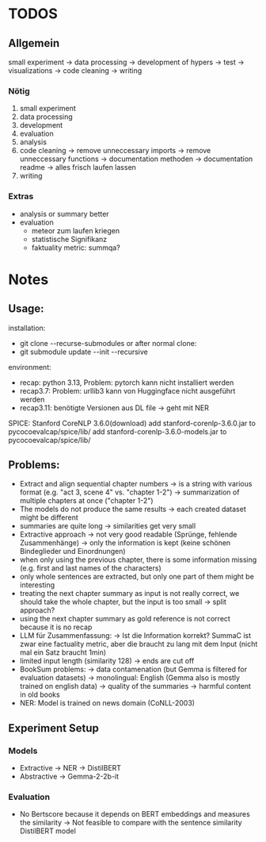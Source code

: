 # TODOS
## Allgemein
small experiment -> data processing -> development of hypers -> test -> visualizations -> code cleaning -> writing

### Nötig
1. small experiment
2. data processing
3. development
4. evaluation
5. analysis
6. code cleaning
-> remove unneccessary imports
-> remove unneccessary functions
-> documentation methoden
-> documentation readme
-> alles frisch laufen lassen
7. writing

### Extras
- analysis or summary better
- evaluation
    - meteor zum laufen kriegen
    - statistische Signifikanz
    - faktuality metric: summqa?

# Notes
## Usage:
installation:
- git clone --recurse-submodules <insert-url>
or after normal clone: 
- git submodule update --init --recursive

environment: 
- recap: python 3.13, Problem: pytorch kann nicht installiert werden
- recap3.7: Problem: urllib3 kann von Huggingface nicht ausgeführt werden
- recap3.11: benötigte Versionen aus DL file  -> geht mit NER

SPICE:
Stanford CoreNLP 3.6.0(download)
add stanford-corenlp-3.6.0.jar to pycocoevalcap/spice/lib/
add stanford-corenlp-3.6.0-models.jar to pycocoevalcap/spice/lib/

## Problems:
- Extract and align sequential chapter numbers 
-> is a string with various format (e.g. "act 3, scene 4" vs. "chapter 1-2")
-> summarization of multiple chapters at once ("chapter 1-2")
- The models do not produce the same results -> each created dataset might be different
- summaries are quite long -> similarities get very small
- Extractive approach
-> not very good readable (Sprünge, fehlende Zusammenhänge)
-> only the information is kept (keine schönen Bindeglieder und Einordnungen)
- when only using the previous chapter, there is some information missing (e.g. first and last names of the characters)
- only whole sentences are extracted, but only one part of them might be interesting
- treating the next chapter summary as input is not really correct, we should take the whole chapter, but the input is too small -> split approach?
- using the next chapter summary as gold reference is not correct because it is no recap
- LLM für Zusammenfassung:
-> Ist die Information korrekt? SummaC ist zwar eine factuality metric, aber die braucht zu lang mit dem Input (nicht mal ein Satz braucht 1min)
- limited input length (similarity 128) -> ends are cut off
- BookSum problems: 
-> data contamenation (but Gemma is filtered for evaluation datasets)
-> monolingual: English (Gemma also is mostly trained on english data)
-> quality of the summaries
-> harmful content in old books
- NER: Model is trained on news domain (CoNLL-2003)

## Experiment Setup
### Models
- Extractive
-> NER
-> DistilBERT
- Abstractive
-> Gemma-2-2b-it

### Evaluation
- No Bertscore because it depends on BERT embeddings and measures the similarity -> Not feasible to compare with the sentence similarity DistilBERT model 